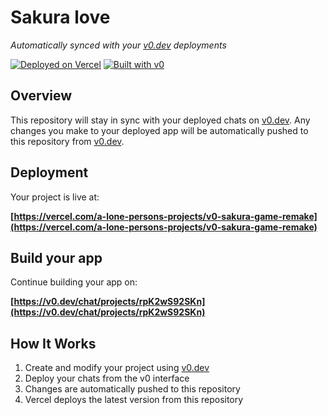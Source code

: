 # Sakura love

*Automatically synced with your [v0.dev](https://v0.dev) deployments*

[![Deployed on Vercel](https://img.shields.io/badge/Deployed%20on-Vercel-black?style=for-the-badge&logo=vercel)](https://vercel.com/a-lone-persons-projects/v0-sakura-game-remake)
[![Built with v0](https://img.shields.io/badge/Built%20with-v0.dev-black?style=for-the-badge)](https://v0.dev/chat/projects/rpK2wS92SKn)

## Overview

This repository will stay in sync with your deployed chats on [v0.dev](https://v0.dev).
Any changes you make to your deployed app will be automatically pushed to this repository from [v0.dev](https://v0.dev).

## Deployment

Your project is live at:

**[https://vercel.com/a-lone-persons-projects/v0-sakura-game-remake](https://vercel.com/a-lone-persons-projects/v0-sakura-game-remake)**

## Build your app

Continue building your app on:

**[https://v0.dev/chat/projects/rpK2wS92SKn](https://v0.dev/chat/projects/rpK2wS92SKn)**

## How It Works

1. Create and modify your project using [v0.dev](https://v0.dev)
2. Deploy your chats from the v0 interface
3. Changes are automatically pushed to this repository
4. Vercel deploys the latest version from this repository

